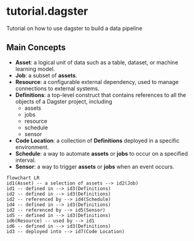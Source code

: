 # tutorial.dagster
Tutorial on how to use dagster to build a data pipeline

## Main Concepts

- **Asset**: a logical unit of data such as a table, dataset, or machine learning model.
- **Job**: a subset of **assets**.
- **Resource**: a configurable external dependency, used to manage connections to external systems.
- **Definitions**: a top-level construct that contains references to all the objects of a Dagster project, including
  - assets
  - jobs
  - resource
  - schedule
  - sensor
- **Code Location**: a collection of **Definitions** deployed in a specific environment.
- **Schedule**: a way to automate **assets** or **jobs** to occur on a specified interval.
- **Sensor**: a way to trigger **assets** or **jobs** when an event occurs.

```mermaid
flowchart LR
id1(Asset) -- a selection of assets --> id2(Job)
id1 -- defined in --> id3(Definitions)
id2 -- defined in --> id3(Definitions)
id2 -- referenced by --> id4(Schedule)
id4 -- defined in --> id3(Definitions)
id2 -- referenced by --> id5(Sensor)
id5 -- defined in --> id3(Definitions)
id6(Resource) -- used by --> id1
id6 -- defined in --> id3(Definitions)
id3 -- deployed into --> id7(Code Location)
```
